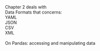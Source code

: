 Chapter 2 deals with <br>
Data Formats that concerns:<br>
YAML<br>
JSON<br>
CSV<br>
XML<br>
<br>
On Pandas: accessing and manipulating data<br>
